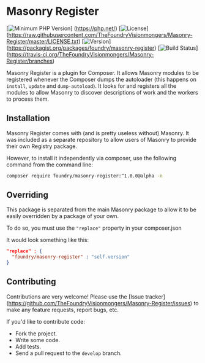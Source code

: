 # Masonry Register

[![Minimum PHP Version](https://img.shields.io/badge/php-%3E%3D%205.5-8892BF.svg)]
(https://php.net/)
[![License](https://img.shields.io/packagist/l/foundry/masonry-register.svg)]
(https://raw.githubusercontent.com/TheFoundryVisionmongers/Masonry-Register/master/LICENSE.txt)
[![Version](https://img.shields.io/packagist/vpre/foundry/masonry-register.svg)]
(https://packagist.org/packages/foundry/masonry-register)
[![Build Status](https://img.shields.io/travis/TheFoundryVisionmongers/Masonry-Register/master.svg)]
(https://travis-ci.org/TheFoundryVisionmongers/Masonry-Register/branches)

Masonry Register is a plugin for Composer. It allows Masonry modules to be registered whenever the Composer dumps the
autoloader (this happens on `install`, `update` and `dump-autoload`). It looks for and registers all the modules
to allow Masonry to discover descriptions of work and the workers to process them.

## Installation

Masonry Register comes with (and is pretty useless without) Masonry. It was included as a separate repository to allow
users of Masonry to provide their own Registry package.

However, to install it independently via composer, use the following command from the command line:

```bash
composer require foundry/masonry-register:^1.0.0@alpha -n
```

## Overriding

This package is separated from the main Masonry package to allow it to be easily overridden by a package of your own.

To do so, you must use the `"replace"` property in your composer.json

It would look something like this:

```json
"replace" : {
  "foundry/masonry-register" : "self.version"
}
```

## Contributing

Contributions are very welcome! Please use the [Issue tracker]
(https://github.com/TheFoundryVisionmongers/Masonry-Register/issues) to make any feature requests, report bugs, etc.

If you'd like to contribute code:
 * Fork the project.
 * Write some code.
 * Add tests.
 * Send a pull request to the `develop` branch.
